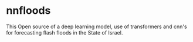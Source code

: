 # nnfloods
This Open source of a deep learning model, use of transformers and cnn's for forecasting flash floods in the State of Israel.

